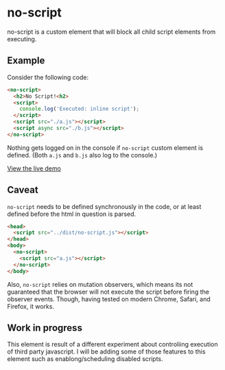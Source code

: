 # no-script

no-script is a custom element that will block all child script elements from executing. 

## Example

Consider the following code:

```html
<no-script>
  <h2>No Script!<h2>
  <script>
    console.log('Executed: inline script');
  </script>
  <script src="./a.js"></script>
  <script async src="./b.js"></script>
</no-script>
```

Nothing gets logged on in the console if `no-script` custom element is defined. 
(Both `a.js` and `b.js` also log to the console.)

[View the live demo]()

## Caveat
`no-script` needs to be defined synchronously in the code, or at least defined before the html in question is parsed. 

```html
<head>
  <script src="../dist/no-script.js"></script>
</head>
<body>
  <no-script>
    <script src="a.js"></script>
  </no-script>
</body>
```

Also, `no-script` relies on mutation observers, which means its not guaranteed that the browser will not execute the script before firing the observer events. Though, having tested on modern Chrome, Safari, and Firefox, it works.

## Work in progress
This element is result of a different experiment about controliing execution of third party javascript. I will be adding some of those features to this element such as enablong/scheduling disabled scripts. 
